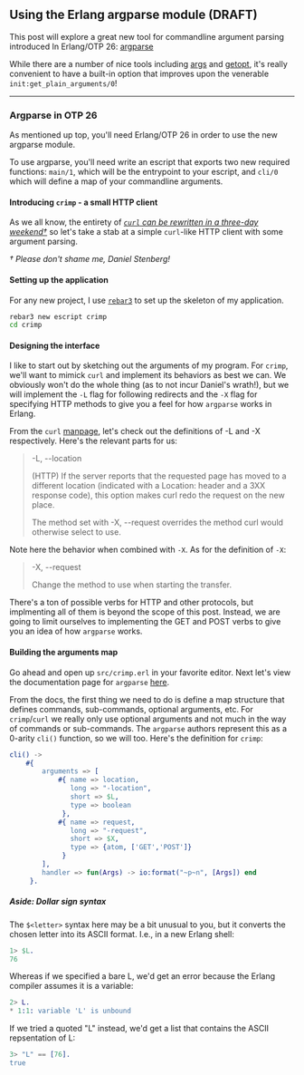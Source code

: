## Using the Erlang argparse module (DRAFT)

This post will explore a great new tool for commandline argument parsing
introduced In Erlang/OTP 26:
[argparse](https://www.erlang.org/doc/apps/stdlib/argparse.html)

While there are a number of nice tools including
[args](https://github.com/max-au/argparse) and
[getopt](https://github.com/jcomellas/getopt), it's really convenient to have
a built-in option that improves upon the venerable
`init:get_plain_arguments/0`!

---

### Argparse in OTP 26

As mentioned up top, you'll need Erlang/OTP 26 in order to use the new argparse module.

To use argparse, you'll need write an escript that exports two new required
functions: `main/1`, which will be the entrypoint to your escript, and `cli/0`
which will define a map of your commandline arguments.

#### Introducing `crimp` - a small HTTP client
As we all know, the entirety of _[`curl` can be rewritten in a three-day
weekend†](https://daniel.haxx.se/blog/2021/05/20/i-could-rewrite-curl/)_ so
let's take a stab at a simple `curl`-like HTTP client with some argument
parsing.

_† Please don't shame me, Daniel Stenberg!_

#### Setting up the application
For any new project, I use [`rebar3`](https://www.rebar3.org/) to set up the
skeleton of my application.

```bash
rebar3 new escript crimp
cd crimp
```

#### Designing the interface
I like to start out by sketching out the arguments of my program. For `crimp`,
we'll want to mimick `curl` and implement its behaviors as best we can. We
obviously won't do the whole thing (as to not incur Daniel's wrath!), but we
will implement the `-L` flag for following redirects and the `-X` flag for
specifying HTTP methods to give you a feel for how `argparse` works in Erlang.

From the `curl` [manpage](https://curl.se/docs/manpage.html), let's check out
the definitions of -L and -X respectively. Here's the relevant parts for us:

> -L, --location
> 
> (HTTP) If the server reports that the requested page has moved to a different
> location (indicated with a Location: header and a 3XX response code), this
> option makes curl redo the request on the new place.
> 
> The method set with -X, --request overrides the method curl would otherwise
> select to use.

Note here the behavior when combined with `-X`. As for the definition of `-X`: 

> -X, --request <method>
>
> Change the method to use when starting the transfer.

There's a ton of possible verbs for HTTP and other protocols, but implmenting
all of them is beyond the scope of this post. Instead, we are going to limit
ourselves to implementing the GET and POST verbs to give you an idea of how
`argparse` works.

#### Building the arguments map
Go ahead and open up `src/crimp.erl` in your favorite editor. Next let's view
the documentation page for `argparse`
[here](https://www.erlang.org/doc/apps/stdlib/argparse).

From the docs, the first thing we need to do is define a map structure that
defines commands, sub-commands, optional arguments, etc. For `crimp`/`curl` we
really only use optional arguments and not much in the way of commands or
sub-commands. The `argparse` authors represent this as a 0-arity `cli()`
function, so we will too. Here's the definition for `crimp`:

```erlang
cli() ->
    #{
        arguments => [
            #{ name => location,
               long => "-location",
               short => $L,
               type => boolean
             },
            #{ name => request,
               long => "-request",
               short => $X,
               type => {atom, ['GET','POST']}
             }
        ],
        handler => fun(Args) -> io:format("~p~n", [Args]) end
     }.
```

##### Aside: Dollar sign syntax
The `$<letter>` syntax here may be a bit unusual to you, but it converts the chosen letter into its ASCII format. I.e., in a new Erlang shell:
```erlang
1> $L.
76
```

Whereas if we specified a bare L, we'd get an error because the Erlang compiler assumes it is a variable:
```erlang
2> L.
* 1:1: variable 'L' is unbound
```

If we tried a quoted "L" instead, we'd get a list that contains the ASCII repsentation of L:
```erlang
3> "L" == [76].
true
```


